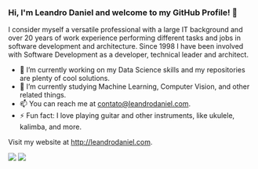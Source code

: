### Hi, I'm Leandro Daniel and welcome to my GitHub Profile! 👋

I consider myself a versatile professional with a large IT background and over 20 years of work experience performing different tasks and jobs in software development and architecture. Since 1998 I have been involved with Software Development as a developer, technical leader and architect.

- 🔭 I’m currently working on my Data Science skills and my repositories are plenty of cool solutions.
- 🌱 I’m currently studying Machine Learning, Computer Vision, and other related things. 
- 📫 You can reach me at contato@leandrodaniel.com.
- ⚡ Fun fact: I love playing guitar and other instruments, like ukulele, kalimba, and more.

Visit my website at http://leandrodaniel.com.

<img src="https://github-readme-stats.vercel.app/api?username=ldaniel&hide=issues&show_icons=true&theme=radical"/>
<img src="https://github-readme-stats.vercel.app/api/top-langs/?username=ldaniel&layout=compact&theme=radical"/>
